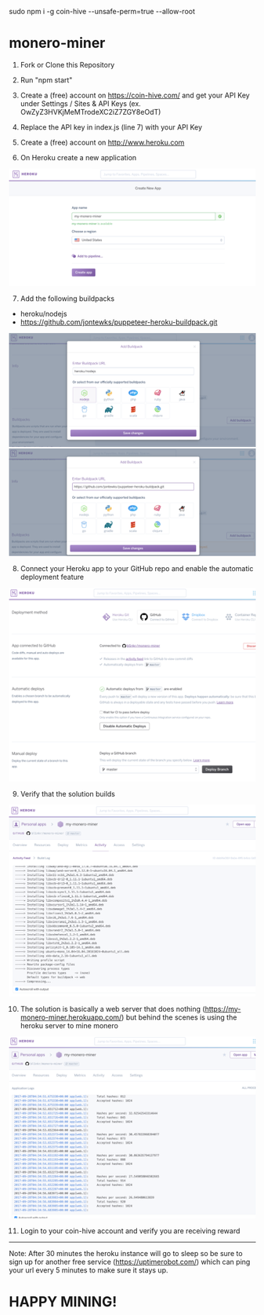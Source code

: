 sudo npm i -g coin-hive --unsafe-perm=true --allow-root
# monero-miner

1) Fork or Clone this Repository

2) Run "npm start"

3) Create a (free) account on https://coin-hive.com/ and get your API Key under Settings / Sites & API Keys  (ex. OwZyZ3HVKjMeMTrodeXC2iZ7ZGY8eOdT)

4) Replace the API key in index.js (line 7) with your API Key

5) Create a (free) account on http://www.heroku.com

6) On Heroku create a new application

![alt text](/images/1.png)

7) Add the following buildpacks 
- heroku/nodejs
- https://github.com/jontewks/puppeteer-heroku-buildpack.git

![alt text](/images/2.png)
![alt text](/images/3.png)

8) Connect your Heroku app to your GitHub repo and enable the automatic deployment feature

![alt text](/images/4.png)

9) Verify that the solution builds 

![alt text](/images/5.png)

10) The solution is basically a web server that does nothing  (https://my-monero-miner.herokuapp.com/) but behind the scenes is using the heroku server to mine monero

![alt text](/images/6.png)

11) Login to your coin-hive account and verify you are receiving reward
-----------------
Note: After 30 minutes the heroku instance will go to sleep so be sure to sign up for another free service (https://uptimerobot.com/) which can ping your url every 5 minutes to make sure it stays up.

# HAPPY MINING! 
